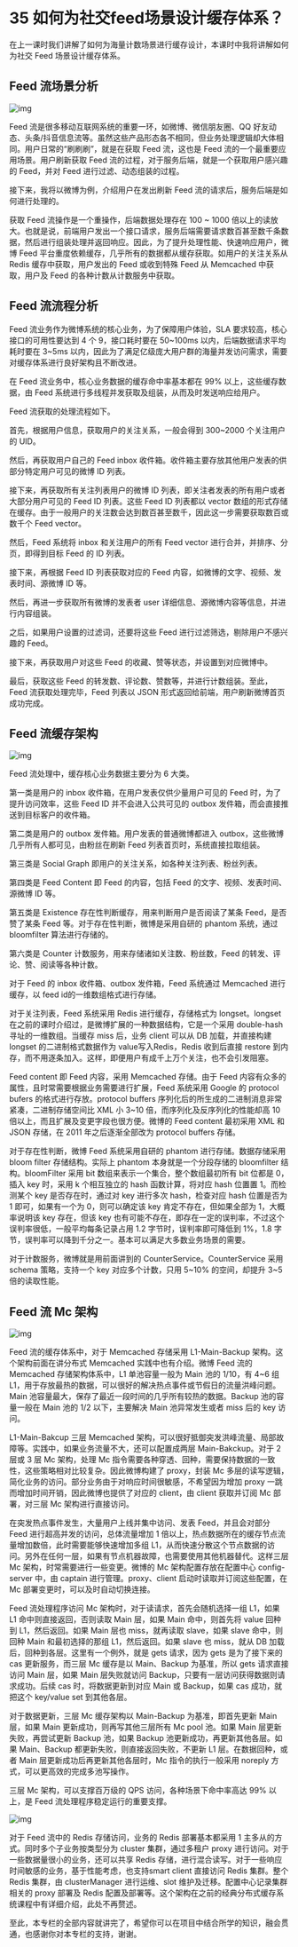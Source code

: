 # 35 如何为社交feed场景设计缓存体系？

在上一课时我们讲解了如何为海量计数场景进行缓存设计，本课时中我将讲解如何为社交 Feed 场景设计缓存体系。

## Feed 流场景分析

![img](assets/Cgq2xl4LEmmAXJ3OAAEdlJkp5jU865.png)

Feed 流是很多移动互联网系统的重要一环，如微博、微信朋友圈、QQ 好友动态、头条/抖音信息流等。虽然这些产品形态各不相同，但业务处理逻辑却大体相同。用户日常的“刷刷刷”，就是在获取 Feed 流，这也是 Feed 流的一个最重要应用场景。用户刷新获取 Feed 流的过程，对于服务后端，就是一个获取用户感兴趣的 Feed，并对 Feed 进行过滤、动态组装的过程。

接下来，我将以微博为例，介绍用户在发出刷新 Feed 流的请求后，服务后端是如何进行处理的。

获取 Feed 流操作是一个重操作，后端数据处理存在 100 ~ 1000 倍以上的读放大。也就是说，前端用户发出一个接口请求，服务后端需要请求数百甚至数千条数据，然后进行组装处理并返回响应。因此，为了提升处理性能、快速响应用户，微博 Feed 平台重度依赖缓存，几乎所有的数据都从缓存获取。如用户的关注关系从 Redis 缓存中获取，用户发出的 Feed 或收到特殊 Feed 从 Memcached 中获取，用户及 Feed 的各种计数从计数服务中获取。

## Feed 流流程分析

Feed 流业务作为微博系统的核心业务，为了保障用户体验，SLA 要求较高，核心接口的可用性要达到 4 个 9，接口耗时要在 50~100ms 以内，后端数据请求平均耗时要在 3~5ms 以内，因此为了满足亿级庞大用户群的海量并发访问需求，需要对缓存体系进行良好架构且不断改进。

在 Feed 流业务中，核心业务数据的缓存命中率基本都在 99% 以上，这些缓存数据，由 Feed 系统进行多线程并发获取及组装，从而及时发送响应给用户。

Feed 流获取的处理流程如下。

首先，根据用户信息，获取用户的关注关系，一般会得到 300~2000 个关注用户的 UID。

然后，再获取用户自己的 Feed inbox 收件箱。收件箱主要存放其他用户发表的供部分特定用户可见的微博 ID 列表。

接下来，再获取所有关注列表用户的微博 ID 列表，即关注者发表的所有用户或者大部分用户可见的 Feed ID 列表。这些 Feed ID 列表都以 vector 数组的形式存储在缓存。由于一般用户的关注数会达到数百甚至数千，因此这一步需要获取数百或数千个 Feed vector。

然后，Feed 系统将 inbox 和关注用户的所有 Feed vector 进行合并，并排序、分页，即得到目标 Feed 的 ID 列表。

接下来，再根据 Feed ID 列表获取对应的 Feed 内容，如微博的文字、视频、发表时间、源微博 ID 等。

然后，再进一步获取所有微博的发表者 user 详细信息、源微博内容等信息，并进行内容组装。

之后，如果用户设置的过滤词，还要将这些 Feed 进行过滤筛选，剔除用户不感兴趣的 Feed。

接下来，再获取用户对这些 Feed 的收藏、赞等状态，并设置到对应微博中。

最后，获取这些 Feed 的转发数、评论数、赞数等，并进行计数组装。至此，Feed 流获取处理完毕，Feed 列表以 JSON 形式返回给前端，用户刷新微博首页成功完成。

## Feed 流缓存架构

![img](assets/Cgq2xl4LEueAOUovAAFz9DMRMjI145.png)

Feed 流处理中，缓存核心业务数据主要分为 6 大类。

第一类是用户的 inbox 收件箱，在用户发表仅供少量用户可见的 Feed 时，为了提升访问效率，这些 Feed ID 并不会进入公共可见的 outbox 发件箱，而会直接推送到目标客户的收件箱。

第二类是用户的 outbox 发件箱。用户发表的普通微博都进入 outbox，这些微博几乎所有人都可见，由粉丝在刷新 Feed 列表首页时，系统直接拉取组装。

第三类是 Social Graph 即用户的关注关系，如各种关注列表、粉丝列表。

第四类是 Feed Content 即 Feed 的内容，包括 Feed 的文字、视频、发表时间、源微博 ID 等。

第五类是 Existence 存在性判断缓存，用来判断用户是否阅读了某条 Feed，是否赞了某条 Feed 等。对于存在性判断，微博是采用自研的 phantom 系统，通过 bloomfilter 算法进行存储的。

第六类是 Counter 计数服务，用来存储诸如关注数、粉丝数，Feed 的转发、评论、赞、阅读等各种计数。

对于 Feed 的 inbox 收件箱、outbox 发件箱，Feed 系统通过 Memcached 进行缓存，以 feed id的一维数组格式进行存储。

对于关注列表，Feed 系统采用 Redis 进行缓存，存储格式为 longset。longset 在之前的课时介绍过，是微博扩展的一种数据结构，它是一个采用 double-hash 寻址的一维数组。当缓存 miss 后，业务 client 可以从 DB 加载，并直接构建 longset 的二进制格式数据作为 value写入Redis，Redis 收到后直接 restore 到内存，而不用逐条加入。这样，即便用户有成千上万个关注，也不会引发阻塞。

Feed content 即 Feed 内容，采用 Memcached 存储。由于 Feed 内容有众多的属性，且时常需要根据业务需要进行扩展，Feed 系统采用 Google 的 protocol bufers 的格式进行存放。protocol buffers 序列化后的所生成的二进制消息非常紧凑，二进制存储空间比 XML 小 3~10 倍，而序列化及反序列化的性能却高 10 倍以上，而且扩展及变更字段也很方便。微博的 Feed content 最初采用 XML 和 JSON 存储，在 2011 年之后逐渐全部改为 protocol buffers 存储。

对于存在性判断，微博 Feed 系统采用自研的 phantom 进行存储。数据存储采用 bloom filter 存储结构。实际上 phantom 本身就是一个分段存储的 bloomfilter 结构。bloomFilter 采用 bit 数组来表示一个集合，整个数组最初所有 bit 位都是 0，插入 key 时，采用 k 个相互独立的 hash 函数计算，将对应 hash 位置置 1。而检测某个 key 是否存在时，通过对 key 进行多次 hash，检查对应 hash 位置是否为 1 即可，如果有一个为 0，则可以确定该 key 肯定不存在，但如果全部为 1，大概率说明该 key 存在，但该 key 也有可能不存在，即存在一定的误判率，不过这个误判率很低，一般平均每条记录占用 1.2 字节时，误判率即可降低到 1%，1.8 字节，误判率可以降到千分之一。基本可以满足大多数业务场景的需要。

对于计数服务，微博就是用前面讲到的 CounterService。CounterService 采用 schema 策略，支持一个 key 对应多个计数，只用 5~10% 的空间，却提升 3~5 倍的读取性能。

## Feed 流 Mc 架构

![img](assets/CgpOIF4LE3qAe-3lAAFLS6lCa2I412.png)

Feed 流的缓存体系中，对于 Memcached 存储采用 L1-Main-Backup 架构。这个架构前面在讲分布式 Memcached 实践中也有介绍。微博 Feed 流的 Memcached 存储架构体系中，L1 单池容量一般为 Main 池的 1/10，有 4~6 组 L1，用于存放最热的数据，可以很好的解决热点事件或节假日的流量洪峰问题。Main 池容量最大，保存了最近一段时间的几乎所有较热的数据。Backup 池的容量一般在 Main 池的 1/2 以下，主要解决 Main 池异常发生或者 miss 后的 key 访问。

L1-Main-Bakcup 三层 Memcached 架构，可以很好抵御突发洪峰流量、局部故障等。实践中，如果业务流量不大，还可以配置成两层 Main-Bakckup。对于 2 层或 3 层 Mc 架构，处理 Mc 指令需要各种穿透、回种，需要保持数据的一致性，这些策略相对比较复杂。因此微博构建了 proxy，封装 Mc 多层的读写逻辑，简化业务的访问。部分业务由于对响应时间很敏感，不希望因为增加 proxy 一跳而增加时间开销，因此微博也提供了对应的 client，由 client 获取并订阅 Mc 部署，对三层 Mc 架构进行直接访问。

在突发热点事件发生，大量用户上线并集中访问、发表 Feed，并且会对部分 Feed 进行超高并发的访问，总体流量增加 1 倍以上，热点数据所在的缓存节点流量增加数倍，此时需要能够快速增加多组 L1，从而快速分散这个节点数据的访问。另外在任何一层，如果有节点机器故障，也需要使用其他机器替代。这样三层 Mc 架构，时常需要进行一些变更。微博的 Mc 架构配置存放在配置中心 config-server 中，由 captain 进行管理。proxy、client 启动时读取并订阅这些配置，在 Mc 部署变更时，可以及时自动切换连接。

Feed 流处理程序访问 Mc 架构时，对于读请求，首先会随机选择一组 L1，如果 L1 命中则直接返回，否则读取 Main 层，如果 Main 命中，则首先将 value 回种到 L1，然后返回。如果 Main 层也 miss，就再读取 slave，如果 slave 命中，则回种 Main 和最初选择的那组 L1，然后返回。如果 slave 也 miss，就从 DB 加载后，回种到各层。这里有一个例外，就是 gets 请求，因为 gets 是为了接下来的 cas 更新服务，而三层 Mc 缓存是以 Main、Backup 为基准，所以 gets 请求直接访问 Main 层，如果 Main 层失败就访问 Backup，只要有一层访问获得数据则请求成功。后续 cas 时，将数据更新到对应 Main 或 Backup，如果 cas 成功，就把这个 key/value set 到其他各层。

对于数据更新，三层 Mc 缓存架构以 Main-Backup 为基准，即首先更新 Main 层，如果 Main 更新成功，则再写其他三层所有 Mc pool 池。如果 Main 层更新失败，再尝试更新 Backup 池，如果 Backup 池更新成功，再更新其他各层。如果 Main、Backup 都更新失败，则直接返回失败，不更新 L1 层。在数据回种，或者 Main 层更新成功后再更新其他各层时，Mc 指令的执行一般采用 noreply 方式，可以更高效的完成多池写操作。

三层 Mc 架构，可以支撑百万级的 QPS 访问，各种场景下命中率高达 99% 以上，是 Feed 流处理程序稳定运行的重要支撑。

![img](assets/Cgq2xl4LE-eAT7CWAAGGTJkg_zY368.png)

对于 Feed 流中的 Redis 存储访问，业务的 Redis 部署基本都采用 1 主多从的方式。同时多个子业务按类型分为 cluster 集群，通过多租户 proxy 进行访问。对于一些数据量很小的业务，还可以共享 Redis 存储，进行混合读写。对于一些响应时间敏感的业务，基于性能考虑，也支持smart client 直接访问 Redis 集群。整个 Redis 集群，由 clusterManager 进行运维、slot 维护及迁移。配置中心记录集群相关的 proxy 部署及 Redis 配置及部署等。这个架构在之前的经典分布式缓存系统课程中有详细介绍，此处不再赘述。

至此，本专栏的全部内容就讲完了，希望你可以在项目中结合所学的知识，融会贯通，也感谢你对本专栏的支持，谢谢。
